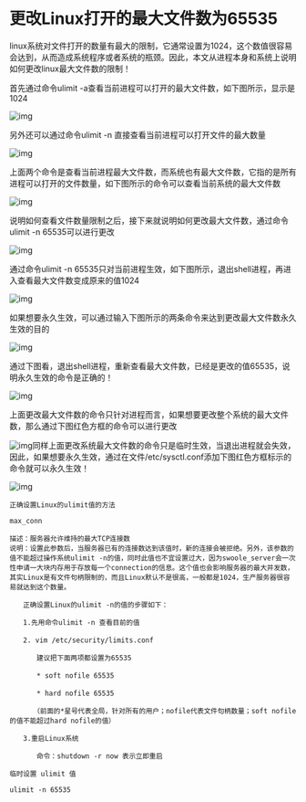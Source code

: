 # **更改Linux打开的最大文件数为65535**

linux系统对文件打开的数量有最大的限制，它通常设置为1024，这个数值很容易会达到，从而造成系统程序或者系统的瓶颈。因此，本文从进程本身和系统上说明如何更改linux最大文件数的限制！

 

首先通过命令ulimit -a查看当前进程可以打开的最大文件数，如下图所示，显示是1024

![img](../Image/wps1-16653720767441.jpg) 

另外还可以通过命令ulimit -n 直接查看当前进程可以打开文件的最大数量

![img](../Image/wps2-16653720767467.jpg) 

上面两个命令是查看当前进程最大文件数，而系统也有最大文件数，它指的是所有进程可以打开的文件数量，如下图所示的命令可以查看当前系统的最大文件数

![img](../Image/wps3-16653720767454.jpg) 

说明如何查看文件数量限制之后，接下来就说明如何更改最大文件数，通过命令ulimit -n 65535可以进行更改

![img](../Image/wps4-16653720767452.jpg) 

通过命令ulimit -n 65535只对当前进程生效，如下图所示，退出shell进程，再进入查看最大文件数变成原来的值1024

![img](../Image/wps5-16653720767453.jpg) 

如果想要永久生效，可以通过输入下图所示的两条命令来达到更改最大文件数永久生效的目的

 

![img](../Image/wps6-16653720767455.jpg) 

通过下图看，退出shell进程，重新查看最大文件数，已经是更改的值65535，说明永久生效的命令是正确的！

![img](../Image/wps7-16653720767466.jpg) 

上面更改最大文件数的命令只针对进程而言，如果想要更改整个系统的最大文件数，那么通过下图红色方框的命令可以进行更改

![img](../Image/wps8-16653720767468.jpg)同样上面更改系统最大文件数的命令只是临时生效，当退出进程就会失效，因此，如果想要永久生效，通过在文件/etc/sysctl.conf添加下图红色方框标示的命令就可以永久生效！

![img](../Image/wps9-16653720767469.jpg) 

 

```shell
正确设置Linux的ulimit值的方法

max_conn

描述：服务器允许维持的最大TCP连接数
说明：设置此参数后，当服务器已有的连接数达到该值时，新的连接会被拒绝。另外，该参数的值不能超过操作系统ulimit -n的值，同时此值也不宜设置过大，因为swoole_server会一次性申请一大块内存用于存放每一个connection的信息。这个值也会影响服务器的最大并发数，其实Linux是有文件句柄限制的，而且Linux默认不是很高，一般都是1024，生产服务器很容易就达到这个数量。

　　正确设置Linux的ulimit -n的值的步骤如下：

　　1.先用命令ulimit -n 查看目前的值

　　2. vim /etc/security/limits.conf

　　　　建议把下面两项都设置为65535

　　　　* soft nofile 65535 

　　　　* hard nofile 65535

　　　　（前面的*星号代表全局，针对所有的用户；nofile代表文件句柄数量；soft nofile的值不能超过hard nofile的值）

　　3.重启Linux系统

　　　　命令：shutdown -r now 表示立即重启

临时设置 ulimit 值

ulimit -n 65535

```

